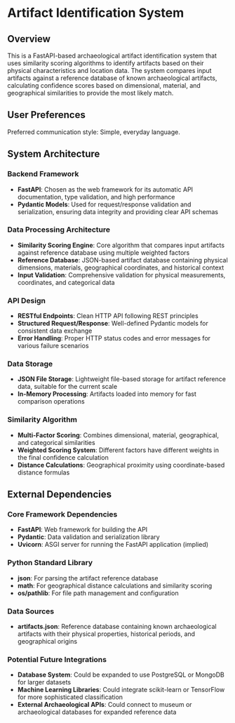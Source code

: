 # Artifact Identification System

## Overview

This is a FastAPI-based archaeological artifact identification system that uses similarity scoring algorithms to identify artifacts based on their physical characteristics and location data. The system compares input artifacts against a reference database of known archaeological artifacts, calculating confidence scores based on dimensional, material, and geographical similarities to provide the most likely match.

## User Preferences

Preferred communication style: Simple, everyday language.

## System Architecture

### Backend Framework
- **FastAPI**: Chosen as the web framework for its automatic API documentation, type validation, and high performance
- **Pydantic Models**: Used for request/response validation and serialization, ensuring data integrity and providing clear API schemas

### Data Processing Architecture
- **Similarity Scoring Engine**: Core algorithm that compares input artifacts against reference database using multiple weighted factors
- **Reference Database**: JSON-based artifact database containing physical dimensions, materials, geographical coordinates, and historical context
- **Input Validation**: Comprehensive validation for physical measurements, coordinates, and categorical data

### API Design
- **RESTful Endpoints**: Clean HTTP API following REST principles
- **Structured Request/Response**: Well-defined Pydantic models for consistent data exchange
- **Error Handling**: Proper HTTP status codes and error messages for various failure scenarios

### Data Storage
- **JSON File Storage**: Lightweight file-based storage for artifact reference data, suitable for the current scale
- **In-Memory Processing**: Artifacts loaded into memory for fast comparison operations

### Similarity Algorithm
- **Multi-Factor Scoring**: Combines dimensional, material, geographical, and categorical similarities
- **Weighted Scoring System**: Different factors have different weights in the final confidence calculation
- **Distance Calculations**: Geographical proximity using coordinate-based distance formulas

## External Dependencies

### Core Framework Dependencies
- **FastAPI**: Web framework for building the API
- **Pydantic**: Data validation and serialization library
- **Uvicorn**: ASGI server for running the FastAPI application (implied)

### Python Standard Library
- **json**: For parsing the artifact reference database
- **math**: For geographical distance calculations and similarity scoring
- **os/pathlib**: For file path management and configuration

### Data Sources
- **artifacts.json**: Reference database containing known archaeological artifacts with their physical properties, historical periods, and geographical origins

### Potential Future Integrations
- **Database System**: Could be expanded to use PostgreSQL or MongoDB for larger datasets
- **Machine Learning Libraries**: Could integrate scikit-learn or TensorFlow for more sophisticated classification
- **External Archaeological APIs**: Could connect to museum or archaeological databases for expanded reference data